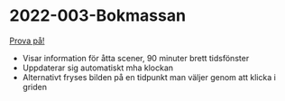 # 2022-003-Bokmassan

[Prova på!](https://christernilsson.github.io/2022-003-Bokmassan)

* Visar information för åtta scener, 90 minuter brett tidsfönster
* Uppdaterar sig automatiskt mha klockan
* Alternativt fryses bilden på en tidpunkt man väljer genom att klicka i griden

